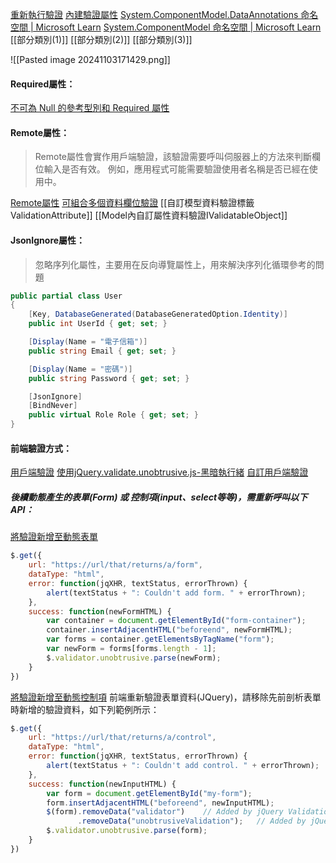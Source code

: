 [重新執行驗證](https://learn.microsoft.com/zh-tw/aspnet/core/mvc/models/validation?view=aspnetcore-8.0#rerun-validation)
[內建驗證屬性](https://learn.microsoft.com/zh-tw/aspnet/core/mvc/models/validation?view=aspnetcore-8.0#built-in-attributes)
[System.ComponentModel.DataAnnotations 命名空間 | Microsoft Learn](https://learn.microsoft.com/zh-tw/dotnet/api/system.componentmodel.dataannotations?view=net-5.0)
[System.ComponentModel 命名空間 | Microsoft Learn](https://learn.microsoft.com/zh-tw/dotnet/api/system.componentmodel?view=net-5.0)
[[部分類別(1)]]
[[部分類別(2)]]
[[部分類別(3)]]

![[Pasted image 20241103171429.png]]
#### Required屬性：
[不可為 Null 的參考型別和 Required 屬性](https://learn.microsoft.com/zh-tw/aspnet/core/mvc/models/validation?view=aspnetcore-8.0#non-nullable-reference-types-and-required-attribute)

#### Remote屬性：
>Remote屬性會實作用戶端驗證，該驗證需要呼叫伺服器上的方法來判斷欄位輸入是否有效。 例如，應用程式可能需要驗證使用者名稱是否已經在使用中。

[Remote屬性](https://learn.microsoft.com/zh-tw/aspnet/core/mvc/models/validation?view=aspnetcore-8.0#remote-attribute)
[可組合多個資料欄位驗證](https://learn.microsoft.com/zh-tw/aspnet/core/mvc/models/validation?view=aspnetcore-8.0#additional-fields)
[[自訂模型資料驗證標籤ValidationAttribute]]
[[Model內自訂屬性資料驗證IValidatableObject]]

#### JsonIgnore屬性：
>忽略序列化屬性，主要用在反向導覽屬性上，用來解決序列化循環參考的問題
```C#
public partial class User
{
    [Key, DatabaseGenerated(DatabaseGeneratedOption.Identity)]
    public int UserId { get; set; }

    [Display(Name = "電子信箱")]
    public string Email { get; set; }

    [Display(Name = "密碼")]
    public string Password { get; set; }

    [JsonIgnore]
    [BindNever]
    public virtual Role Role { get; set; }
}
```


#### 前端驗證方式：
[用戶端驗證](https://learn.microsoft.com/zh-tw/aspnet/core/mvc/models/validation?view=aspnetcore-8.0#client-side-validation)
[使用jQuery.validate.unobtrusive.js-黑暗執行緒](https://blog.darkthread.net/blog/unobtrusive-jquery-validation/)
[自訂用戶端驗證](https://learn.microsoft.com/zh-tw/aspnet/core/mvc/models/validation?view=aspnetcore-8.0#custom-client-side-validation)

##### 後續動態產生的表單(Form) 或 控制項(input、select等等)，需重新呼叫以下API：
[將驗證新增至動態表單](https://learn.microsoft.com/zh-tw/aspnet/core/mvc/models/validation?view=aspnetcore-8.0#add-validation-to-dynamic-forms)
```javascript
$.get({
    url: "https://url/that/returns/a/form",
    dataType: "html",
    error: function(jqXHR, textStatus, errorThrown) {
        alert(textStatus + ": Couldn't add form. " + errorThrown);
    },
    success: function(newFormHTML) {
        var container = document.getElementById("form-container");
        container.insertAdjacentHTML("beforeend", newFormHTML);
        var forms = container.getElementsByTagName("form");
        var newForm = forms[forms.length - 1];
        $.validator.unobtrusive.parse(newForm);
    }
})
```

[將驗證新增至動態控制項](https://learn.microsoft.com/zh-tw/aspnet/core/mvc/models/validation?view=aspnetcore-8.0#add-validation-to-dynamic-controls)
前端重新驗證表單資料(JQuery)，請移除先前剖析表單時新增的驗證資料，如下列範例所示：
```javascript
$.get({
    url: "https://url/that/returns/a/control",
    dataType: "html",
    error: function(jqXHR, textStatus, errorThrown) {
        alert(textStatus + ": Couldn't add control. " + errorThrown);
    },
    success: function(newInputHTML) {
        var form = document.getElementById("my-form");
        form.insertAdjacentHTML("beforeend", newInputHTML);
        $(form).removeData("validator")    // Added by jQuery Validation
               .removeData("unobtrusiveValidation");   // Added by jQuery Unobtrusive Validation
        $.validator.unobtrusive.parse(form);
    }
})
```



